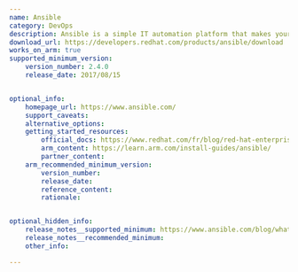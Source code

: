 ```yaml
---
name: Ansible
category: DevOps
description: Ansible is a simple IT automation platform that makes your applications and systems easier to deploy and maintain.
download_url: https://developers.redhat.com/products/ansible/download 
works_on_arm: true
supported_minimum_version:
    version_number: 2.4.0
    release_date: 2017/08/15


optional_info:
    homepage_url: https://www.ansible.com/
    support_caveats:
    alternative_options:
    getting_started_resources:
        official_docs: https://www.redhat.com/fr/blog/red-hat-enterprise-linux-arm-now-supported-aws?source=author&term=25831
        arm_content: https://learn.arm.com/install-guides/ansible/
        partner_content:
    arm_recommended_minimum_version:
        version_number: 
        release_date:
        reference_content:
        rationale:


optional_hidden_info:
    release_notes__supported_minimum: https://www.ansible.com/blog/whats-new-in-ansible-automation-platform-2.4
    release_notes__recommended_minimum:
    other_info: 

---
```

